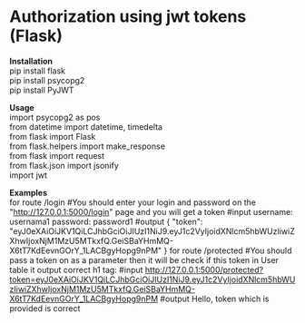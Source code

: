 # Authorization using jwt tokens (Flask)

**Installation**<br />
pip install flask<br />
pip install psycopg2<br />
pip install PyJWT <br />

**Usage**<br />
import psycopg2 as pos <br />
from datetime import datetime, timedelta <br />
from flask import Flask <br />
from flask.helpers import make_response <br />
from flask import request <br />
from flask.json import jsonify<br />
import jwt <br />

**Examples**<br />
for route /login
#You should enter your login and password on the "http://127.0.0.1:5000/login" page and you will get a token
#input
username: usernama1
password: password1
#output
{
  "token": "eyJ0eXAiOiJKV1QiLCJhbGciOiJIUzI1NiJ9.eyJ1c2VyIjoidXNlcm5hbWUzIiwiZXhwIjoxNjM1MzU5MTkxfQ.GeiSBaYHmMQ-X6tT7KdEevnGOrY_1LACBgyHopg9nPM"
}
for route /protected
#You should pass a token on as a parameter then it will be check if this token in User table it output correct h1 tag:
#input 
http://127.0.0.1:5000/protected?token=eyJ0eXAiOiJKV1QiLCJhbGciOiJIUzI1NiJ9.eyJ1c2VyIjoidXNlcm5hbWUzIiwiZXhwIjoxNjM1MzU5MTkxfQ.GeiSBaYHmMQ-X6tT7KdEevnGOrY_1LACBgyHopg9nPM
#output
Hello, token which is provided is correct

